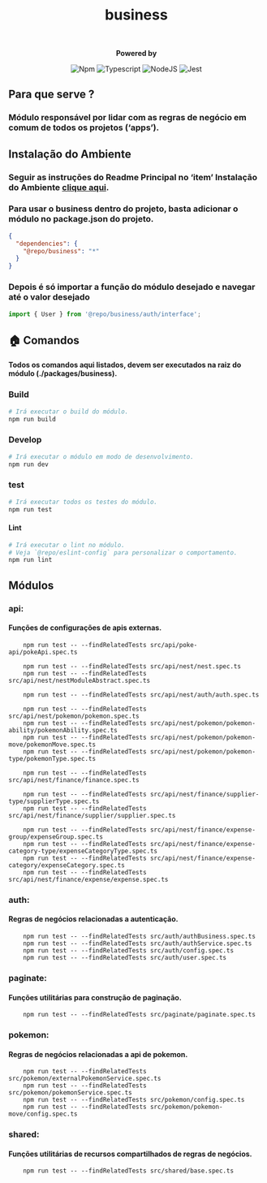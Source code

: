<div style="text-align: center;">
    <h1>business</h1>
    <br/>
<p>
    <strong>Powered by</strong>

![Npm](https://shields.io/badge/npm-gray?logo=npm&style=falt)
![Typescript](https://img.shields.io/badge/typescript-%23323330.svg?style=falt&logo=typescript&logoColor=%233178C6)
![NodeJS](https://img.shields.io/badge/node.js-6DA55F?style=falt&logo=node.js&logoColor=white)
![Jest](https://img.shields.io/badge/jest-C53d15.svg?style=falt&logo=jest&logoColor=white)
</p>
</div>

## Para que serve ?
### Módulo responsável por lidar com as regras de negócio em comum de todos os projetos (‘apps’). 

## Instalação do Ambiente
### Seguir as instruções do Readme Principal no ‘item’ Instalação do Ambiente [clique aqui](../../README.md). 

### Para usar o business dentro do projeto, basta adicionar o módulo no package.json do projeto.
```json
{
  "dependencies": {
    "@repo/business": "*"
  }      
}
```
### Depois é só importar a função do módulo desejado e navegar até o valor desejado
```typescript
import { User } from '@repo/business/auth/interface';
```

## 🏠  Comandos
#### Todos os comandos aqui listados, devem ser executados na raiz do módulo (./packages/business).

### Build
```bash
# Irá executar o build do módulo.
npm run build
```

### Develop

```bash
# Irá executar o módulo em modo de desenvolvimento.
npm run dev
```

### test

```bash
# Irá executar todos os testes do módulo.
npm run test
```

#### Lint

```bash
# Irá executar o lint no módulo.
# Veja `@repo/eslint-config` para personalizar o comportamento.
npm run lint
```
## Módulos
### api:
#### Funções de configurações de apis externas.
```
    npm run test -- --findRelatedTests src/api/poke-api/pokeApi.spec.ts  
                                   
    npm run test -- --findRelatedTests src/api/nest/nest.spec.ts                                 
    npm run test -- --findRelatedTests src/api/nest/nestModuleAbstract.spec.ts                                 
    
    npm run test -- --findRelatedTests src/api/nest/auth/auth.spec.ts
    
    npm run test -- --findRelatedTests src/api/nest/pokemon/pokemon.spec.ts                                 
    npm run test -- --findRelatedTests src/api/nest/pokemon/pokemon-ability/pokemonAbility.spec.ts                                 
    npm run test -- --findRelatedTests src/api/nest/pokemon/pokemon-move/pokemonMove.spec.ts                                 
    npm run test -- --findRelatedTests src/api/nest/pokemon/pokemon-type/pokemonType.spec.ts
    
    npm run test -- --findRelatedTests src/api/nest/finance/finance.spec.ts
    
    npm run test -- --findRelatedTests src/api/nest/finance/supplier-type/supplierType.spec.ts
    npm run test -- --findRelatedTests src/api/nest/finance/supplier/supplier.spec.ts
    
    npm run test -- --findRelatedTests src/api/nest/finance/expense-group/expenseGroup.spec.ts
    npm run test -- --findRelatedTests src/api/nest/finance/expense-category-type/expenseCategoryType.spec.ts
    npm run test -- --findRelatedTests src/api/nest/finance/expense-category/expenseCategory.spec.ts
    npm run test -- --findRelatedTests src/api/nest/finance/expense/expense.spec.ts                                       
```
### auth:
#### Regras de negócios relacionadas a autenticação.
```
    npm run test -- --findRelatedTests src/auth/authBusiness.spec.ts
    npm run test -- --findRelatedTests src/auth/authService.spec.ts                                 
    npm run test -- --findRelatedTests src/auth/config.spec.ts                                 
    npm run test -- --findRelatedTests src/auth/user.spec.ts                                 
```

### paginate:
#### Funções utilitárias para construção de paginação.
```
    npm run test -- --findRelatedTests src/paginate/paginate.spec.ts                                 
```

### pokemon:
#### Regras de negócios relacionadas a api de pokemon.
```
    npm run test -- --findRelatedTests src/pokemon/externalPokemonService.spec.ts                                 
    npm run test -- --findRelatedTests src/pokemon/pokemonService.spec.ts                                 
    npm run test -- --findRelatedTests src/pokemon/config.spec.ts                                 
    npm run test -- --findRelatedTests src/pokemon/pokemon-move/config.spec.ts                                 
```

### shared:
#### Funções utilitárias de recursos compartilhados de regras de negócios.
```
    npm run test -- --findRelatedTests src/shared/base.spec.ts                                 
```

